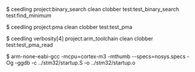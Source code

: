 $ ceedling project:binary_search clean clobber test:test_binary_search test:find_minimum

$ ceedling project:pma clean clobber test:test_pma

$ ceedling verbosity[4] project:arm_toolchain clean clobber test:test_pma_read

$ arm-none-eabi-gcc -mcpu=cortex-m3 -mthumb --specs=nosys.specs -Og -ggdb -c ../stm32/startup.S -o ../stm32/startup.o

